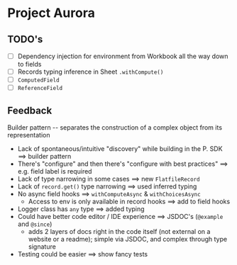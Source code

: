 # Project Aurora

## TODO's

- [ ] Dependency injection for environment from Workbook all the way down to fields
- [ ] Records typing inference in Sheet `.withCompute()`
- [ ] `ComputedField`
- [ ] `ReferenceField`

## Feedback

Builder pattern -- separates the construction of a complex object from its representation

- Lack of spontaneous/intuitive "discovery" while building in the P. SDK ==> builder pattern
- There's "configure" and then there's "configure with best practices" ==> e.g. field label is required
- Lack of type narrowing in some cases ==> new `FlatfileRecord`
- Lack of `record.get()` type narrowing ==> used inferred typing
- No async field hooks ==> `withComputeAsync` & `withChoicesAsync`
  - Access to env is only available in record hooks ==> add to field hooks
- Logger class has `any` type ==> added typing
- Could have better code editor / IDE experience ==> JSDOC's (`@example` and `@since`)
  - adds 2 layers of docs right in the code itself (not external on a website or a readme); simple via JSDOC, and complex through type signature
- Testing could be easier ==> show fancy tests
